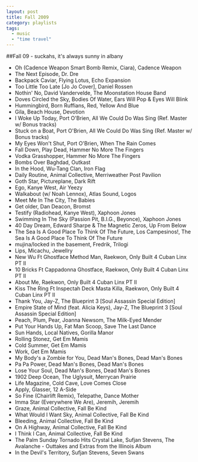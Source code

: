 ```yaml
---
layout: post
title: Fall 2009
category: playlists
tags: 
  - music
  - "time travel"
---
```

##Fall 09 - suckahs, it's always sunny in albany

* Oh (Cadence Weapon Smart Bomb Remix, Ciara), Cadence Weapon
* The Next Episode, Dr. Dre
* Backpack Caviar, Flying Lotus, Echo Expansion
* Too Little Too Late [Jo Jo Cover], Daniel Rossen
* Nothin' No, David Vandervelde, The Moonstation House Band
* Doves Circled the Sky, Bodies Of Water, Ears Will Pop &#38; Eyes Will Blink
* Hummingbird, Born Ruffians, Red, Yellow And Blue
* Gila, Beach House, Devotion
* I Woke Up Today, Port O'Brien, All We Could Do Was Sing (Ref. Master w/ Bonus tracks)
* Stuck on a Boat, Port O'Brien, All We Could Do Was Sing (Ref. Master w/ Bonus tracks)
* My Eyes Won't Shut, Port O'Brien, When The Rain Comes
* Fall Down, Play Dead, Hammer No More The Fingers
* Vodka Grasshopper, Hammer No More The Fingers
* Bombs Over Baghdad, Outkast
* In the Hood, Wu-Tang Clan, Iron Flag
* Daily Routine, Animal Collective, Merriweather Post Pavilion
* Goth Star, Pictureplane, Dark Rift
* Ego, Kanye West, Air Yeezy
* Walkabout (w/ Noah Lennox), Atlas Sound, Logos
* Meet Me In The City, The Babies
* Get older, Dan Deacon, Bromst
* Testify (Radiohead, Kanye West), Xaphoon Jones
* Swimming In The Sky (Passion Pit, B.I.G., Beyonce), Xaphoon Jones
* 40 Day Dream, Edward Sharpe &#38; The Magnetic Zeros, Up From Below
* The Sea Is A Good Place To Think Of The Future, Los Campesinos!, The Sea Is A Good Place To Think Of The Future
* mujina/locked in the basement, Fredrik, Trilogi
* Lips, Micachu, Jewellry
* New Wu Ft Ghostface Method Man, Raekwon, Only Built 4 Cuban Linx PT II
* 10 Bricks Ft Cappadonna Ghostface, Raekwon, Only Built 4 Cuban Linx PT II
* About Me, Raekwon, Only Built 4 Cuban Linx PT II
* Kiss The Ring Ft Inspectah Deck Masta Killa, Raekwon, Only Built 4 Cuban Linx PT II
* Thank You, Jay-Z, The Blueprint 3 [Soul Assassin Special Edition]
* Empire State of Mind (feat. Alicia Keys), Jay-Z, The Blueprint 3 [Soul Assassin Special Edition]
* Peach, Plum, Pear, Joanna Newsom, The Milk-Eyed Mender
* Put Your Hands Up, Fat Man Scoop, Save The Last Dance
* Sun Hands, Local Natives, Gorilla Manor
* Rolling Stonez, Get Em Mamis
* Cold Summer, Get Em Mamis
* Work, Get Em Mamis
* My Body's a Zombie for You, Dead Man's Bones, Dead Man's Bones
* Pa Pa Power, Dead Man's Bones, Dead Man's Bones
* Lose Your Soul, Dead Man's Bones, Dead Man's Bones
* 1902 Deep Ocean, The Uglysuit, Merrycan Prairie
* Life Magazine, Cold Cave, Love Comes Close
* Apply, Glasser, 12 A-Side
* So Fine (Chairlift Remix), Telepathe, Dance Mother
* Imma Star (Everywhere We Are), Jeremih, Jeremih
* Graze, Animal Collective, Fall Be Kind
* What Would I Want Sky, Animal Collective, Fall Be Kind
* Bleeding, Animal Collective, Fall Be Kind
* On A Highway, Animal Collective, Fall Be Kind
* I Think I Can, Animal Collective, Fall Be Kind
* The Palm Sunday Tornado Hits Crystal Lake, Sufjan Stevens, The Avalanche - Outtakes and Extras from the Illinois Album
* In the Devil's Territory, Sufjan Stevens, Seven Swans